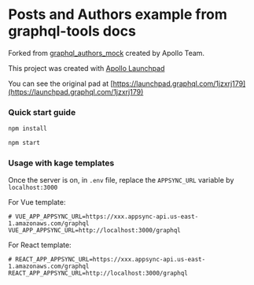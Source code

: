 # Posts and Authors example from graphql-tools docs

Forked from [graphql_authors_mock](https://github.com/JeffML/graphql_authors_mock) created by Apollo Team.

This project was created with [Apollo Launchpad](https://launchpad.graphql.com)

You can see the original pad at [https://launchpad.graphql.com/1jzxrj179](https://launchpad.graphql.com/1jzxrj179)

### Quick start guide

```bash
npm install

npm start
```

### Usage with kage templates

Once the server is on, in `.env` file, replace the `APPSYNC_URL` variable by `localhost:3000`

For Vue template:

```
# VUE_APP_APPSYNC_URL=https://xxx.appsync-api.us-east-1.amazonaws.com/graphql
VUE_APP_APPSYNC_URL=http://localhost:3000/graphql
```

For React template:

```
# REACT_APP_APPSYNC_URL=https://xxx.appsync-api.us-east-1.amazonaws.com/graphql
REACT_APP_APPSYNC_URL=http://localhost:3000/graphql
```